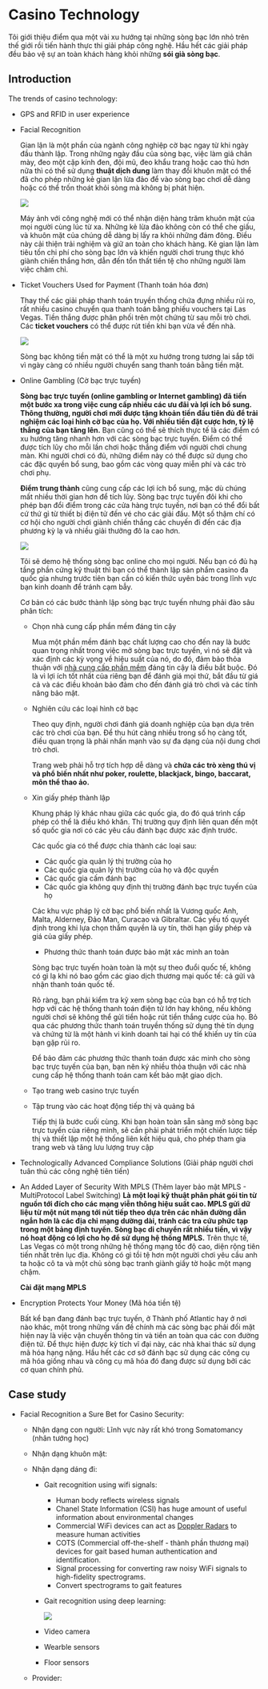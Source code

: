 # Casino Technology
Tôi giới thiệu điểm qua một vài xu hướng tại những sòng bạc lớn nhỏ trên thế giới rồi tiến hành thực thi giải pháp công nghệ. Hầu hết các giải pháp đều bảo vệ sự an toàn khách hàng khỏi những **sói già sòng bạc**. 

## Introduction

The trends of casino technology:
+ GPS and RFID in user experience
+ Facial Recognition
  
  Gian lận là một phần của ngành công nghiệp cờ bạc ngay từ khi ngày đầu thành lập. Trong những ngày đầu của sòng bạc, việc làm giả chân mày, đeo một cặp kính đen, đội mũ, đeo khẩu trang hoặc cao thủ hơn nữa thì có thể sử dụng **thuật dịch dung** làm thay đổi khuôn mặt có thể đã cho phép những kẻ gian lận lừa đảo để vào sòng bạc chơi dễ dàng hoặc có thể trốn thoát khỏi sòng mà không bị phát hiện.

  ![](http://s3img.vcdn.vn/123phim/2016/01/bon-ong-hoang-phong-ve-cung-xuat-hien-trong-bom-tan-tet-than-tai-3-14531873648147.jpg)

  Máy ảnh với công nghệ mới có thể nhận diện hàng trăm khuôn mặt của mọi người cùng lúc từ xa. Những kẻ lừa đảo không còn có thể che giấu, và khuôn mặt của chúng dễ dàng bị lấy ra khỏi những đám đông. Điều này cải thiện trải nghiệm và giữ an toàn cho khách hàng. Kẻ gian lận làm tiêu tốn chi phí cho sòng bạc lớn và khiến người chơi trung thực khó giành chiến thắng hơn, dẫn đến tổn thất tiền tệ cho những người làm việc chăm chỉ.

+ Ticket Vouchers Used for Payment (Thanh toán hóa đơn)
  
  Thay thế các giải pháp thanh toán truyền thống chứa đựng nhiều rủi ro, rất nhiều casino chuyển qua thanh toán bằng phiếu vouchers tại Las Vegas. Tiền thắng được phân phối trên một chứng từ sau mỗi trò chơi. Các **ticket vouchers** có thể được rút tiền khi bạn vừa về đến nhà. 

  ![](https://znews-photo.zadn.vn/w660/Uploaded/rdsyy/2017_09_05/15338789_388867278119649_2210523371709470777_n768x511.jpg)

   Sòng bạc không tiền mặt có thể là một xu hướng trong tương lai sắp tới vì ngày càng có nhiều người chuyển sang thanh toán bằng tiền mặt.
+ Online Gambling (Cờ bạc trực tuyến)
  
  **Sòng bạc trực tuyến (online gambling or Internet gambling) đã tiến một bước xa trong việc cung cấp nhiều các ưu đãi và lợi ích bổ sung. Thông thường, người chơi mới được tặng khoản tiền đầu tiên đủ để trải nghiệm các loại hình cờ bạc của họ. Với nhiều tiền đặt cược hơn, tỷ lệ thắng của bạn tăng lên.** Bạn cũng có thể sẽ thích thực tế là các điểm có xu hướng tăng nhanh hơn với các sòng bạc trực tuyến. Điểm có thể được tích lũy cho mỗi lần chơi hoặc thắng điểm với người chơi chung màn. Khi người chơi có đủ, những điểm này có thể được sử dụng cho các đặc quyền bổ sung, bao gồm các vòng quay miễn phí và các trò chơi phụ.

  **Điểm trung thành** cũng cung cấp các lợi ích bổ sung, mặc dù chúng mất nhiều thời gian hơn để tích lũy. Sòng bạc trực tuyến đôi khi cho phép bạn đổi điểm trong các cửa hàng trực tuyến, nơi bạn có thể đổi bất cứ thứ gì từ thiết bị điện tử đến vé cho các giải đấu. Một số thậm chí có cơ hội cho người chơi giành chiến thắng các chuyến đi đến các địa phương kỳ lạ và nhiều giải thưởng đô la cao hơn.
  
  ![](https://66.media.tumblr.com/cc31f5e7c45e30f39a4f577227a77841/tumblr_inline_pd3qhl4pvI1w5rd4c_540.jpg)
  
  Tôi sẽ demo hệ thống sòng bạc online cho mọi người. Nếu bạn có đủ hạ tầng phần cứng kỹ thuật thì bạn có thể thành lập sản phẩm casino đa quốc gia nhưng trước tiên bạn cần có kiến thức uyên bác trong lĩnh vực bạn kinh doanh để tránh cạm bẫy.
  
  Cơ bản có các bước thành lập sòng bạc trực tuyến nhưng phải đào sâu phân tích:
  + Chọn nhà cung cấp phần mềm đáng tin cậy
  
    Mua một phần mềm đánh bạc chất lượng cao cho đến nay là bước quan trọng nhất trong việc mở sòng bạc trực tuyến, vì nó sẽ đặt và xác định các kỳ vọng về hiệu suất của nó, do đó, đảm bảo thỏa thuận với [nhà cung cấp phần mềm](https://www.softgamings.com/online-gambling-software-providers/) đáng tin cậy là điều bắt buộc. Đó là vì lợi ích tốt nhất của riêng bạn để đánh giá mọi thứ, bắt đầu từ giá cả và các điều khoản bảo đảm cho đến đánh giá trò chơi và các tính năng bảo mật.

  + Nghiên cứu các loại hình cờ bạc
  
    Theo quy định, người chơi đánh giá doanh nghiệp của bạn dựa trên các trò chơi của bạn. Để thu hút càng nhiều trong số họ càng tốt, điều quan trọng là phải nhấn mạnh vào sự đa dạng của nội dung chơi trò chơi.
    
    Trang web phải hỗ trợ tích hợp dễ dàng và **chứa các trò xèng thú vị và phổ biến nhất như poker, roulette, blackjack, bingo, baccarat, môn thể thao ảo.**

  + Xin giấy phép thành lập
  
    Khung pháp lý khác nhau giữa các quốc gia, do đó quá trình cấp phép có thể là điều khó khăn. Thị trường quy định liên quan đến một số quốc gia nơi có các yêu cầu đánh bạc được xác định trước.
  
    Các quốc gia có thể được chia thành các loại sau:
    + Các quốc gia quản lý thị trường của họ
    + Các quốc gia quản lý thị trường của họ và độc quyền
    + Các quốc gia cấm đánh bạc
    + Các quốc gia không quy định thị trường đánh bạc trực tuyến của họ
  
    Các khu vực pháp lý cờ bạc phổ biến nhất là Vương quốc Anh, Malta, Alderney, Đảo Man, Curacao và Gibraltar. Các yếu tố quyết định trong khi lựa chọn thẩm quyền là uy tín, thời hạn giấy phép và giá của giấy phép.

    + Phương thức thanh toán được bảo mật xác minh an toàn
  
    Sòng bạc trực tuyến hoàn toàn là một sự theo đuổi quốc tế, không có gì lạ khi nó bao gồm các giao dịch thương mại quốc tế: cả gửi và nhận thanh toán quốc tế.
  
    Rõ ràng, bạn phải kiểm tra kỹ xem sòng bạc của bạn có hỗ trợ tích hợp với các hệ thống thanh toán điện tử lớn hay không, nếu không người chơi sẽ không thể gửi tiền hoặc rút tiền thắng cược của họ. Bỏ qua các phương thức thanh toán truyền thống sử dụng thẻ tín dụng và chứng từ là một hành vi kinh doanh tai hại có thể khiến uy tín của bạn gặp rủi ro.

    Để bảo đảm các phương thức thanh toán được xác minh cho sòng bạc trực tuyến của bạn, bạn nên ký nhiều thỏa thuận với các nhà cung cấp hệ thống thanh toán cam kết bảo mật giao dịch.

  + Tạo trang web casino trực tuyến
  + Tập trung vào các hoạt động tiếp thị và quảng bá
  
    Tiếp thị là bước cuối cùng. Khi bạn hoàn toàn sẵn sàng mở sòng bạc trực tuyến của riêng mình, sẽ cần phải phát triển một chiến lược tiếp thị và thiết lập một hệ thống liên kết hiệu quả, cho phép tham gia trang web và tăng lưu lượng truy cập

+ Technologically Advanced Compliance Solutions (Giải pháp người chơi tuân thủ các công nghệ tiên tiến)
+ An Added Layer of Security With MPLS (Thêm layer bảo mật MPLS - MultiProtocol Label Switching)
  **Là một loại kỹ thuật phân phát gói tin từ nguồn tới đích cho các mạng viễn thông hiệu suất cao. MPLS gửi dữ liệu từ một nút mạng tới nút tiếp theo dựa trên các nhãn đường dẫn ngắn hơn là các địa chỉ mạng dường dài, tránh các tra cứu phức tạp trong một bảng định tuyến. Sòng bạc di chuyển rất nhiều tiền, vì vậy nó hoạt động có lợi cho họ để sử dụng hệ thống MPLS.** Trên thực tế, Las Vegas có một trong những hệ thống mạng tốc độ cao, diện rộng tiên tiến nhất trên lục địa. Không có gì tồi tệ hơn một người chơi yêu cầu anh ta hoặc cô ta và một chủ sòng bạc tranh giành giấy tờ hoặc một mạng chậm. 
  
  **Cài đặt mạng MPLS**

+ Encryption Protects Your Money (Mã hóa tiền tệ)

  Bất kể bạn đang đánh bạc trực tuyến, ở Thành phố Atlantic hay ở nơi nào khác, một trong những vấn đề chính mà các sòng bạc phải đối mặt hiện nay là việc vận chuyển thông tin và tiền an toàn qua các con đường điện tử. Để thực hiện được kỳ tích vĩ đại này, các nhà khai thác sử dụng mã hóa hạng nặng. Hầu hết các cơ sở đánh bạc sử dụng các công cụ mã hóa giống nhau và công cụ mã hóa đó đang được sử dụng bởi các cơ quan chính phủ.

## Case study
+ Facial Recognition a Sure Bet for Casino Security:
  + Nhận dạng con người: Lĩnh vực này rất khó trong Somatomancy (nhân tướng học) 
  + Nhận dạng khuôn mặt:
    
  + Nhận dạng dáng đi:
    + Gait recognition using wifi signals: 
      + Human body reflects wireless signals
      + Chanel State Information (CSI) has huge amount of useful information about environmental changes
      + Commercial WiFi devices can act as [Doppler Radars](https://en.wikipedia.org/wiki/Doppler_radar) to measure human activities
      + COTS (Commercial off-the-shelf - thành phần thương mại) devices for gait based human authentication and identification.
      + Signal processing for converting raw noisy WiFi signals to high-fidelity spectrograms.
      + Convert spectrograms to gait features
    + Gait recognition using deep learning:
      
      ![](https://lh3.googleusercontent.com/uBPFihR3gagkGod19hGMaDE62SBh-4wjeaSMkGFpv24tSgEm9xktcnL0BQH6v9TVQzhlBb39XiRRd8A3is5Cza7ldgcYlwjS1HeAageHJiWStj-6TIjIh34XLBho4-GdIhO1FN-be9dtnMoyB1TDKYYNZtwj-jR_c5aubr7Suy_TVXqetQlR0IntiazfphKnI6WoYNa5BlTGxO6UKOQh894ORphpr8c4H1a6-eqK9mMoMO9xj1V7fuDV1017-npleXRZ_FV5fKVxhalfN7wkIKJNN9lhdn-tYV_lxzRKr1XtyMLiPqt_EhRUgIlDcxF4h2Dh7xxuyvdvZO32dvWcdlzpQwK50-wRm_Wa0XioqC2aR9Dz7a4yGwtobjbAoq5iMoaoPTx35zo7H9oILclnxmUY81oyU81YLedEC6GGM4-lAhLprOYiLQ210of-3spSYJCT_KDHZHe3LSovmqkL91c0Mqx1qllPJnje8SPrYfw7TlkvsXnVeWx4n7r7bN9idcd5UMSQxm_ykxn-XxQIY8V_uy9TYPLVWAsNiS6V-YS6G_sK4I1-pUqIBbmwSNTjkP9HfoCBbTIT5UQoDNUYHW6lRJKQjG_7TJ9vV-8x9SoDcIoiVR1WtjufD95L_Z0AlDg1Eufr3vfC3cHoi6bZdVffh7p2lSL26AI7fF_fF6vb94jjlsDW27qzChwM0vbV80OeLiEYNdQ84R-r3Q=w662-h642-no)
      
    + Video camera
    + Wearble sensors
    + Floor sensors
  + Provider:
